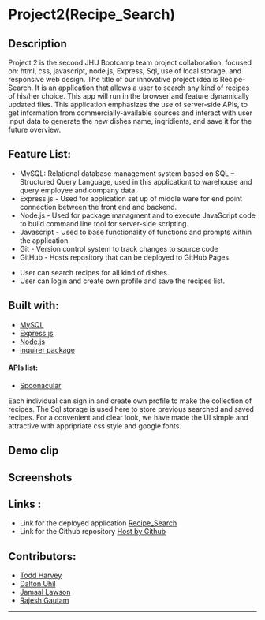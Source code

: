# Project2(Recipe_Search)

## Description
Project 2 is the second JHU Bootcamp team project collaboration, focused on: html, css, javascript, node.js, Express, Sql, use of local storage, and responsive web design. The title of our innovative project idea is Recipe-Search.  It is an application that allows a user to search any kind of recipes of his/her choice. This app will run in the browser and feature dynamically updated files. This application emphasizes the use of server-side APIs, to get information from commercially-available sources and interact with user input data to generate the new dishes name, ingridients, and save it for the future overview.

## Feature List:
- MySQL: Relational database management system based on SQL – Structured Query Language, used in this applicationt to warehouse and query employee and company data.
- Express.js - Used for application set up of middle ware for end point connection between the front end and backend.
- Node.js - Used for package managment and to execute JavaScript code to build command line tool for server-side scripting.
- Javascript - Used to base functionality of functions and prompts within the application.
- Git - Version control system to track changes to source code
- GitHub - Hosts repository that can be deployed to GitHub Pages


* User can search recipes for all kind of dishes.
* User can login and create own profile and save the recipes list.


## Built with:

- [MySQL](https://developer.mozilla.org/en-US/docs/Glossary/SQL)
- [Express.js](https://developer.mozilla.org/en-US/docs/Learn/Server-side/Express_Nodejs)
- [Node.js](https://developer.mozilla.org/en-US/docs/Glossary/Node.js?retiredLocale=hu)
- [inquirer package](https://www.npmjs.com/package/inquirer)

#### APIs list:
* [Spoonacular](https://spoonacular.com/food-api)

Each individual can sign in and create own profile to make the collection of recipes. The Sql storage is used here to store previous searched and saved recipes. For a convenient and clear look, we have made the UI simple and attractive with appripriate css style and google fonts. 

## Demo clip

## Screenshots


## Links :

* Link for the deployed application [Recipe_Search]()
* Link for the Github repository [Host by Github](https://github.com/tharveyster/recipe-search)



## Contributors:
* [Todd Harvey](https://github.com/tharveyster)
* [Dalton Uhil](https://github.com/duhl91)
* [Jamaal Lawson](https://github.com/Maalie04)
* [Rajesh Gautam](https://github.com/Rajesh295-dev)


- - -

